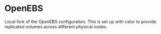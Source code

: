 # OpenEBS

Local fork of the OpenEBS configuration. This is set up with cstor to provide replicated volumes across different physical nodes.